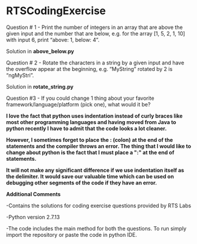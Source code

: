 # RTSCodingExercise
Question # 1 - Print the number of integers in an array that are above the given input and the number that are below, e.g. for the array [1, 5, 2, 1, 10] with input 6, print “above: 1, below: 4”.

Solution in <b>above_below.py</b>

Question # 2 - Rotate the characters in a string by a given input and have the overflow appear at the beginning, e.g. “MyString” rotated by 2 is “ngMyStri”.

Solution in <b>rotate_string.py</b>

Question #3 - If you could change 1 thing about your favorite framework/language/platform (pick one), what would it be?

<b>I love the fact that python uses indentation instead of curly braces like most other programming languages and having moved from Java to python recently I have to admit that the code looks a lot cleaner.

However, I sometimes forget to place the <b>:</b> (colon) at the end of the statements and the compiler throws an error. The thing that I would like to change about python is the fact that I must place a ":" at the end of statements.

It will not make any significant difference if we use indentation itself as the delimiter. It would save our valuable time which can be used on debugging other segments of the code if they have an error.</b>

<b> Additional Comments </b>

-Contains the solutions for coding exercise questions provided by RTS Labs

-Python version 2.7.13

-The code includes the main method for both the questions. To run simply import the repository or paste the code in python IDE.

